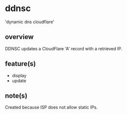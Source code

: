 # ddnsc
'dynamic dns cloudflare'

## overview
DDNSC updates a CloudFlare 'A' record with a retrieved IP.

## feature(s)
- display
- update

## note(s)
Created because ISP does not allow static IPs.
